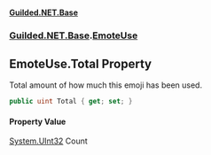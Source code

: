 #### [Guilded.NET.Base](Guilded_NET_Base.md 'Guilded.NET.Base')
### [Guilded.NET.Base](Guilded_NET_Base.md#Guilded_NET_Base 'Guilded.NET.Base').[EmoteUse](EmoteUse.md 'Guilded.NET.Base.EmoteUse')
## EmoteUse.Total Property
Total amount of how much this emoji has been used.  
```csharp
public uint Total { get; set; }
```
#### Property Value
[System.UInt32](https://docs.microsoft.com/en-us/dotnet/api/System.UInt32 'System.UInt32')
Count
